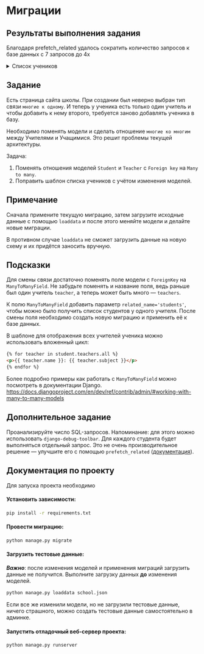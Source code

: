 # Миграции

## Результаты выполнения задания
Благодаря prefetch_related удалось сократить количество запросов к базе данных с 7 запросов до 4х
<details>
  <summary>Список учеников</summary>

  ![Скриншот](github/img/screenshot_1.png)
</details>

## Задание

Есть страница сайта школы.
При создании был неверно выбран тип связи `многие к одному`.
И теперь у ученика есть только один учитель и чтобы добавить к нему второго, требуется
заново добавлять ученика в базу.

Необходимо поменять модели и сделать отношение `многие ко многим` между Учителями и Учащимися.
Это решит проблемы текущей архитектуры.

Задача:

1. Поменять отношения моделей `Student` и `Teacher` с `Foreign key` на `Many to many`.
2. Поправить шаблон списка учеников с учётом изменения моделей.

## Примечание

Сначала примените текущую миграцию, затем загрузите исходные данные с помощью `loaddata` и после этого меняйте модели и делайте новые миграции.

В противном случае `loaddata` не сможет загрузить данные на новую схему и их придётся заносить вручную.

## Подсказки

Для смены связи достаточно поменять поле модели с `ForeignKey` на `ManyToManyField`. Не забудьте поменять и название поля, ведь раньше был один учитель `teacher`, а теперь может быть много — `teachers`.

К полю `ManyToManyField` добавить параметр `related_name='students'`, чтобы можно было получить список студентов у одного учителя.
После смены поля необходимо создать новую миграцию и применить её к базе данных.

В шаблоне для отображения всех учителей ученика можно использовать вложенный цикл:

```html
{% for teacher in student.teachers.all %}
<p>{{ teacher.name }}: {{ teacher.subject }}</p>
{% endfor %}
```

Более подробно примеры как работать с `ManyToManyField` можно посмотреть в документации Django.
https://docs.djangoproject.com/en/dev/ref/contrib/admin/#working-with-many-to-many-models

## Дополнительное задание

Проанализируйте число SQL-запросов. Напоминание: для этого можно использовать `django-debug-toolbar`. Для каждого студента будет выполняться отдельный запрос. Это не очень производительное решение — улучшите его с помощью `prefetch_related` ([документация](https://docs.djangoproject.com/en/3.2/ref/models/querysets/#prefetch-related)).

## Документация по проекту

Для запуска проекта необходимо

#### Установить зависимости:

```bash
pip install -r requirements.txt
```

#### Провести миграцию:

```bash
python manage.py migrate
```

#### Загрузить тестовые данные:

***Важно***: после изменения моделей и применения миграций загрузить данные не получится. Выполните загрузку данных **до** изменения моделей.

```bash
python manage.py loaddata school.json
```

Если все же изменили модели, но не загрузили тестовые данные, ничего страшного, можно создать тестовые данные самостоятельно в админке.

#### Запустить отладочный веб-сервер проекта:

```bash
python manage.py runserver
```


<link rel="stylesheet" href="github/styles.css">